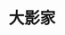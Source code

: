---
description: 小编把它当作摄影入门教材，图文并茂，看来是用了心了。
layout: post
results:
- artistId: 503040358
  version: '1.0.4'
  primaryGenreName: Photo & Video
  genreIds:
  - '6008'
  - '6005'
  artworkUrl60: http://is4.mzstatic.com/image/thumb/Purple30/v4/49/5c/ab/495cabf4-c948-4890-016b-290cc80384b6/source/60x60bb.jpg
  userRatingCountForCurrentVersion: 4
  minimumOsVersion: '8.0'
  appletvScreenshotUrls: &a []
  sellerName: Canon (China) Co., Ltd.
  supportedDevices:
  - iPad2Wifi
  - iPad23G
  - iPhone4S
  - iPadThirdGen
  - iPadThirdGen4G
  - iPhone5
  - iPodTouchFifthGen
  - iPadFourthGen
  - iPadFourthGen4G
  - iPadMini
  - iPadMini4G
  - iPhone5c
  - iPhone5s
  - iPhone6
  - iPhone6Plus
  - iPodTouchSixthGen
  genres:
  - 摄影与录像
  - 社交
  currentVersionReleaseDate: '2016-05-23T08:07:43Z'
  trackName: 大影家
  isVppDeviceBasedLicensingEnabled: true
  description: '大影家　 -　让您的照片，越来越美。


    体会拍照真正的乐趣，

    用让人惊艳的照片展现你的魅力，

    成为朋友们羡慕的焦点，

    就在摄影进阶APP——大影家！


    【挑战之路】 

    为了让您不断挑战自己，拍出精彩的照片，我们设置了88个摄影关卡。

    您可以根据关卡的要求上传照片，得到「点赞」后即完成挑战，下一级的大门就会被打开。

    冲着最高级别的“无敌大影家”，GO！GO！GO！


    【专业点评】

    您会收到朋友发来的好评，甚至还有来自「影家名师」的专业点评。

    大影家为您准备了很多提升照片美感的摄影技巧和小诀窍。

    每天登陆，给朋友点赞点评，同时收集「勋章」推进影像生活。


    【轻松进阶】

    不用去摄影学校、不用买晦涩难懂的书。

    在大影家的指引下，不管是单反还是手机用户，都能不断提升拍摄水平。


    在一样的世界里，发现不一样的影像。

    开始挑战吧！'
  price: 0
  trackId: 1088153448
  releaseDate: '2016-04-25T04:12:32Z'
  advisories:
  - 偶尔/轻微的色情内容或裸露
  screenshotUrls:
  - http://a3.mzstatic.com/us/r30/Purple20/v4/79/2e/33/792e332b-5b2a-78cd-f9f2-217061878717/screen1136x1136.jpeg
  - http://a3.mzstatic.com/us/r30/Purple18/v4/3f/05/40/3f054087-89de-804f-2385-038abcc9f585/screen1136x1136.jpeg
  - http://a4.mzstatic.com/us/r30/Purple20/v4/bc/b0/95/bcb095b2-f73e-9691-7c58-1995a8037f7e/screen1136x1136.jpeg
  - http://a4.mzstatic.com/us/r30/Purple20/v4/de/81/5a/de815a3a-4891-b677-0175-9fe24e5b7980/screen1136x1136.jpeg
  - http://a4.mzstatic.com/us/r30/Purple18/v4/cd/92/d1/cd92d1e3-848f-3250-b9c5-32cd0ef0d8ea/screen1136x1136.jpeg
  artistViewUrl: https://itunes.apple.com/cn/developer/jia-neng-zhong-guo-you-xian/id503040358?uo=4
  primaryGenreId: 6008
  userRatingCount: 16
  averageUserRatingForCurrentVersion: 3.5
  kind: software
  fileSizeBytes: '32675388'
  sellerUrl: http://dyj88c.lofter.com/
  trackContentRating: 12+
  bundleId: cn.com.canon.darwin
  trackCensoredName: 大影家
  contentAdvisoryRating: 12+
  isGameCenterEnabled: false
  artistName: 佳能(中国)有限公司
  languageCodesISO2A:
  - EN
  - ZH
  releaseNotes: '修正部分功能缺陷

    优化体验'
  features: *a
  averageUserRating: 2.5
  wrapperType: software
  artworkUrl512: http://is4.mzstatic.com/image/thumb/Purple30/v4/49/5c/ab/495cabf4-c948-4890-016b-290cc80384b6/source/512x512bb.jpg
  artworkUrl100: http://is4.mzstatic.com/image/thumb/Purple30/v4/49/5c/ab/495cabf4-c948-4890-016b-290cc80384b6/source/100x100bb.jpg
  trackViewUrl: https://geo.itunes.apple.com/cn/app/da-ying-jia/id1088153448?mt=8&uo=4
  formattedPrice: 免费
  currency: CNY
  ipadScreenshotUrls: *a
category: 摄影与录像
tags: tag1
resultCount: 1
title: 大影家

---